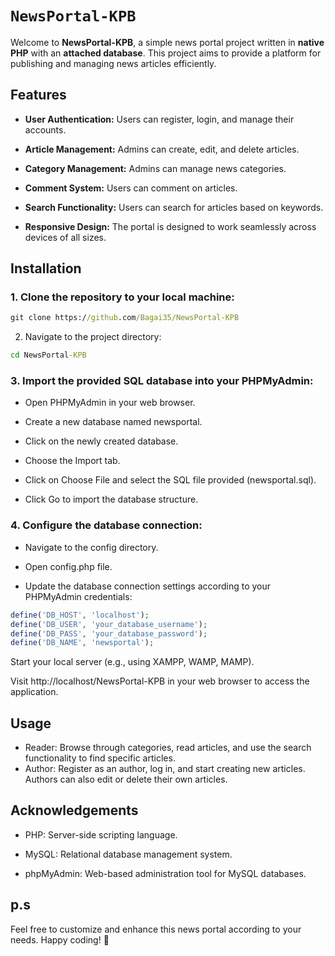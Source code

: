 # `NewsPortal-KPB` 

Welcome to **NewsPortal-KPB**, a simple news portal project written in **native PHP** with an **attached database**. This project aims to provide a platform for publishing and managing news articles efficiently.

## Features

+ **User Authentication:** Users can register, login, and manage their accounts.

+ **Article Management:** Admins can create, edit, and delete articles.

+ **Category Management:** Admins can manage news categories.

+ **Comment System:** Users can comment on articles.

+ **Search Functionality:** Users can search for articles based on keywords.

+ **Responsive Design:** The portal is designed to work seamlessly across devices of all sizes.

## Installation
### 1. Clone the repository to your local machine:

```cmd
git clone https://github.com/Bagai35/NewsPortal-KPB
```

2. Navigate to the project directory: 
```cmd
cd NewsPortal-KPB
```
### 3. Import the provided SQL database into your PHPMyAdmin:

- Open PHPMyAdmin in your web browser.

- Create a new database named newsportal.

- Click on the newly created database.

- Choose the Import tab.

- Click on Choose File and select the SQL file provided (newsportal.sql).

- Click Go to import the database structure.

### 4. Configure the database connection:

- Navigate to the config directory.

- Open config.php file.

- Update the database connection settings according to your PHPMyAdmin credentials:
```PHP
define('DB_HOST', 'localhost');
define('DB_USER', 'your_database_username');
define('DB_PASS', 'your_database_password');
define('DB_NAME', 'newsportal');
```

Start your local server (e.g., using XAMPP, WAMP, MAMP).

Visit http://localhost/NewsPortal-KPB in your web browser to access the application.

## Usage

- Reader: Browse through categories, read articles, and use the search functionality to find specific articles.
- Author: Register as an author, log in, and start creating new articles. Authors can also edit or delete their own articles.

## Acknowledgements

- PHP: Server-side scripting language.

- MySQL: Relational database management system.

- phpMyAdmin: Web-based administration tool for MySQL databases.

## **p.s**
Feel free to customize and enhance this news portal according to your needs. Happy coding! 🚀




